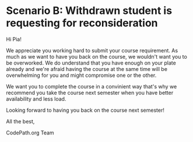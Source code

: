 # Scenario B: Withdrawn student is requesting for reconsideration

Hi Pia!

We appreciate you working hard to submit your course requirement. As much as we want to have you back on the course, we wouldn't want you to be overworked. We do understand that you have enough on your plate already and we're afraid having the course at the same time will be overwhelming for you and might compromise one or the other. 

We want you to complete the course in a convinient way that's why we recommend you take the course next semester when you have better availability and less load. 

Looking forward to having you back on the course next semester!

All the best,

CodePath.org Team
